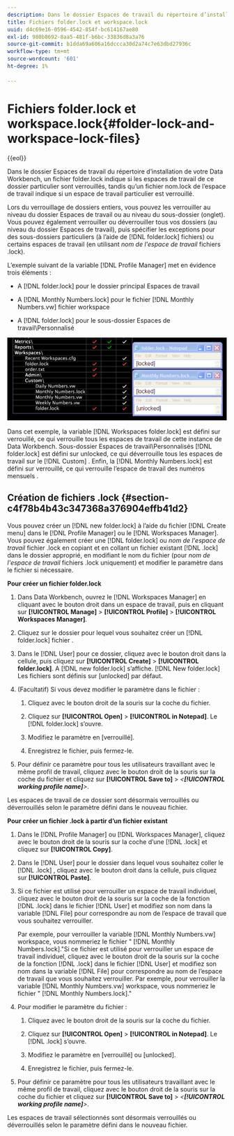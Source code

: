 ```yaml
---
description: Dans le dossier Espaces de travail du répertoire d’installation de votre Data Workbench, un fichier folder.lock indique si les espaces de travail de ce dossier particulier sont verrouillés, tandis qu’un fichier nom.lock de l’espace de travail indique si un espace de travail particulier est verrouillé.
title: Fichiers folder.lock et workspace.lock
uuid: d4c69e16-0596-4542-854f-bc614167ae80
exl-id: 980b8692-8aa5-481f-b6bc-33836d8a3a76
source-git-commit: b1dda69a606a16dccca30d2a74c7e63dbd27936c
workflow-type: tm+mt
source-wordcount: '601'
ht-degree: 1%

---
```


# Fichiers folder.lock et workspace.lock{#folder-lock-and-workspace-lock-files}

{{eol}}

Dans le dossier Espaces de travail du répertoire d’installation de votre Data Workbench, un fichier folder.lock indique si les espaces de travail de ce dossier particulier sont verrouillés, tandis qu’un fichier nom.lock de l’espace de travail indique si un espace de travail particulier est verrouillé.

Lors du verrouillage de dossiers entiers, vous pouvez les verrouiller au niveau du dossier Espaces de travail ou au niveau du sous-dossier (onglet). Vous pouvez également verrouiller ou déverrouiller tous vos dossiers (au niveau du dossier Espaces de travail), puis spécifier les exceptions pour des sous-dossiers particuliers (à l’aide de [!DNL folder.lock] fichiers) ou certains espaces de travail (en utilisant *nom de l&#39;espace de travail* fichiers .lock).

L’exemple suivant de la variable [!DNL Profile Manager] met en évidence trois éléments :

* A [!DNL folder.lock] pour le dossier principal Espaces de travail
* A [!DNL Monthly Numbers.lock] pour le fichier [!DNL Monthly Numbers.vw] fichier workspace

* A [!DNL folder.lock] pour le sous-dossier Espaces de travail\Personnalisé

![](assets/wsp_Locking_lockFiles.png)

Dans cet exemple, la variable [!DNL Workspaces folder.lock] est défini sur verrouillé, ce qui verrouille tous les espaces de travail de cette instance de Data Workbench. Sous-dossier Espaces de travail\Personnalisés [!DNL folder.lock] est défini sur unlocked, ce qui déverrouille tous les espaces de travail sur le [!DNL Custom] . Enfin, la [!DNL Monthly Numbers.lock] est défini sur verrouillé, ce qui verrouille l’espace de travail des numéros mensuels .

## Création de fichiers .lock {#section-c4f78b4b43c347368a376904effb41d2}

Vous pouvez créer un [!DNL new folder.lock] à l’aide du fichier [!DNL Create menu] dans le [!DNL Profile Manager] ou le [!DNL Workspaces Manager]. Vous pouvez également créer une [!DNL folder.lock] ou *nom de l&#39;espace de travail* fichier .lock en copiant et en collant un fichier existant [!DNL .lock] dans le dossier approprié, en modifiant le nom du fichier (pour *nom de l&#39;espace de travail* fichiers .lock uniquement) et modifier le paramètre dans le fichier si nécessaire.

**Pour créer un fichier folder.lock**

1. Dans Data Workbench, ouvrez le [!DNL Workspaces Manager] en cliquant avec le bouton droit dans un espace de travail, puis en cliquant sur **[!UICONTROL Manage]** > **[!UICONTROL Profile]** > **[!UICONTROL Workspaces Manager]**.
1. Cliquez sur le dossier pour lequel vous souhaitez créer un [!DNL folder.lock] fichier .
1. Dans le [!DNL User] pour ce dossier, cliquez avec le bouton droit dans la cellule, puis cliquez sur **[!UICONTROL Create]** > **[!UICONTROL folder.lock]**. A [!DNL new folder.lock] s’affiche. [!DNL New folder.lock] Les fichiers sont définis sur [unlocked] par défaut.
1. (Facultatif) Si vous devez modifier le paramètre dans le fichier :

   1. Cliquez avec le bouton droit de la souris sur la coche du fichier.
   1. Cliquez sur **[!UICONTROL Open]** > **[!UICONTROL in Notepad]**. Le [!DNL folder.lock] s’ouvre.

   1. Modifiez le paramètre en [verrouillé].
   1. Enregistrez le fichier, puis fermez-le.

1. Pour définir ce paramètre pour tous les utilisateurs travaillant avec le même profil de travail, cliquez avec le bouton droit de la souris sur la coche du fichier et cliquez sur **[!UICONTROL Save to]** > *&lt;**[!UICONTROL working profile name]**>*.

Les espaces de travail de ce dossier sont désormais verrouillés ou déverrouillés selon le paramètre défini dans le nouveau fichier.

**Pour créer un fichier .lock à partir d’un fichier existant**

1. Dans le [!DNL Profile Manager] ou [!DNL Workspaces Manager], cliquez avec le bouton droit de la souris sur la coche d’une [!DNL .lock] et cliquez sur **[!UICONTROL Copy]**.
1. Dans le [!DNL User] pour le dossier dans lequel vous souhaitez coller le [!DNL .lock] , cliquez avec le bouton droit dans la cellule, puis cliquez sur **[!UICONTROL Paste]**.
1. Si ce fichier est utilisé pour verrouiller un espace de travail individuel, cliquez avec le bouton droit de la souris sur la coche de la fonction [!DNL .lock] dans le fichier [!DNL User] et modifiez son nom dans la variable [!DNL File] pour correspondre au nom de l’espace de travail que vous souhaitez verrouiller.

   Par exemple, pour verrouiller la variable [!DNL Monthly Numbers.vw] workspace, vous nommeriez le fichier &quot; [!DNL Monthly Numbers.lock].&quot;Si ce fichier est utilisé pour verrouiller un espace de travail individuel, cliquez avec le bouton droit de la souris sur la coche de la fonction [!DNL .lock] dans le fichier [!DNL User] et modifiez son nom dans la variable [!DNL File] pour correspondre au nom de l’espace de travail que vous souhaitez verrouiller. Par exemple, pour verrouiller la variable [!DNL Monthly Numbers.vw] workspace, vous nommeriez le fichier &quot; [!DNL Monthly Numbers.lock].&quot;

1. Pour modifier le paramètre du fichier :

   1. Cliquez avec le bouton droit de la souris sur la coche du fichier.
   1. Cliquez sur **[!UICONTROL Open]** > **[!UICONTROL in Notepad]**. Le [!DNL .lock] s’ouvre.

   1. Modifiez le paramètre en [verrouillé] ou [unlocked].
   1. Enregistrez le fichier, puis fermez-le.

1. Pour définir ce paramètre pour tous les utilisateurs travaillant avec le même profil de travail, cliquez avec le bouton droit de la souris sur la coche du fichier et cliquez sur **[!UICONTROL Save to]** > *&lt;**[!UICONTROL working profile name]**>*.

Les espaces de travail sélectionnés sont désormais verrouillés ou déverrouillés selon le paramètre défini dans le nouveau fichier.
